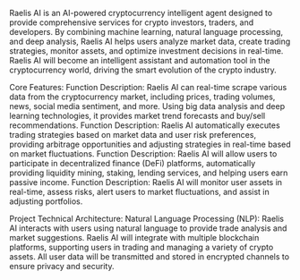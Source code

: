 Raelis AI is an AI-powered cryptocurrency intelligent agent designed to provide comprehensive services for crypto investors, traders, and developers. By combining machine learning, natural language processing, and deep analysis, Raelis AI helps users analyze market data, create trading strategies, monitor assets, and optimize investment decisions in real-time. Raelis AI will become an intelligent assistant and automation tool in the cryptocurrency world, driving the smart evolution of the crypto industry.

Core Features:
Function Description: Raelis AI can real-time scrape various data from the cryptocurrency market, including prices, trading volumes, news, social media sentiment, and more. Using big data analysis and deep learning technologies, it provides market trend forecasts and buy/sell recommendations.
Function Description: Raelis AI automatically executes trading strategies based on market data and user risk preferences, providing arbitrage opportunities and adjusting strategies in real-time based on market fluctuations.
Function Description: Raelis AI will allow users to participate in decentralized finance (DeFi) platforms, automatically providing liquidity mining, staking, lending services, and helping users earn passive income.
Function Description: Raelis AI will monitor user assets in real-time, assess risks, alert users to market fluctuations, and assist in adjusting portfolios.

Project Technical Architecture:
Natural Language Processing (NLP): Raelis AI interacts with users using natural language to provide trade analysis and market suggestions.
Raelis AI will integrate with multiple blockchain platforms, supporting users in trading and managing a variety of crypto assets.
All user data will be transmitted and stored in encrypted channels to ensure privacy and security.
